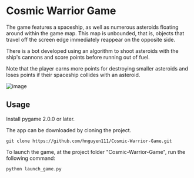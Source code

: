 # Cosmic Warrior Game

The game features a spaceship, as well as numerous asteroids floating around within the game map. This map is unbounded, that is, objects that travel off the screen edge immediately reappear on the opposite side.

There is a bot developed using an algorithm to shoot asteroids with the ship's cannons and score points before running out of fuel.

Note that the player earns more points for destroying smaller asteroids and loses points if their spaceship collides with an asteroid.

![image](https://user-images.githubusercontent.com/60818058/205492799-c21fa349-39db-4b61-a539-d4b1f0c7e645.png)

## Usage

Install pygame 2.0.0 or later.

The app can be downloaded by cloning the project.
```
git clone https://github.com/hnguyen111/Cosmic-Warrior-Game.git
```

To launch the game, at the project folder "Cosmic-Warrior-Game", run the following command:
```
python launch_game.py
```
